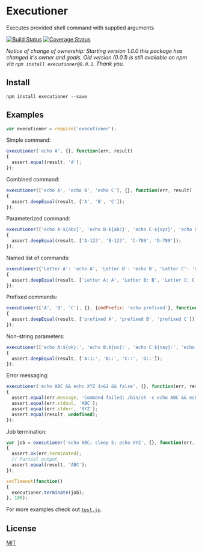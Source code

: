 # Executioner
Executes provided shell command with supplied arguments

[![Build Status](https://img.shields.io/travis/alexindigo/executioner/master.svg?style=flat-square)](https://travis-ci.org/alexindigo/executioner)
[![Coverage Status](https://img.shields.io/coveralls/alexindigo/executioner/master.svg?style=flat-square)](https://coveralls.io/github/alexindigo/executioner?branch=master)

*Notice of change of ownership: Starting version 1.0.0 this package has changed it's owner and goals. Old version (0.0.1) is still available on npm via `npm install executioner@0.0.1`. Thank you.*

## Install

```
npm install executioner --save
```

## Examples

```javascript
var executioner = require('executioner');
```

Simple command:

```javascript
executioner('echo A', {}, function(err, result)
{
  assert.equal(result, 'A');
});
```

Combined command:

```javascript
executioner(['echo A', 'echo B', 'echo C'], {}, function(err, result)
{
  assert.deepEqual(result, ['A', 'B', 'C']);
});
```

Parameterized command:

```javascript
executioner(['echo A-${abc}', 'echo B-${abc}', 'echo C-${xyz}', 'echo D-${xyz}'], {abc: '123', xyz: '789'}, function(err, result)
{
  assert.deepEqual(result, ['A-123', 'B-123', 'C-789', 'D-789']);
});
```

Named list of commands:

```javascript
executioner({'Letter A': 'echo A', 'Letter B': 'echo B', 'Letter C': 'echo C'}, {}, function(err, result)
{
  assert.deepEqual(result, ['Letter A: A', 'Letter B: B', 'Letter C: C']);
});
```

Prefixed commands:

```javascript
executioner(['A', 'B', 'C'], {}, {cmdPrefix: 'echo prefixed'}, function(err, result)
{
  assert.deepEqual(result, ['prefixed A', 'prefixed B', 'prefixed C']);
});
```

Non-string parameters:

```javascript
executioner(['echo A:${ok}:', 'echo B:${no}:', 'echo C:${nay}:', 'echo D:${never}:'], {ok: true, no: false, nay: null, never: undefined}, function(err, result)
{
  assert.deepEqual(result, ['A:1:', 'B::', 'C::', 'D::']);
});
```

Error messaging:

```javascript
executioner('echo ABC && echo XYZ 1>&2 && false', {}, function(err, result)
{
  assert.equal(err.message, 'Command failed: /bin/sh -c echo ABC && echo XYZ 1>&2 && false\nXYZ');
  assert.equal(err.stdout, 'ABC');
  assert.equal(err.stderr, 'XYZ');
  assert.equal(result, undefined);
});
```

Job termination:

```javascript
var job = executioner('echo ABC; sleep 5; echo XYZ', {}, function(err, result)
{
  assert.ok(err.terminated);
  // Partial output
  assert.equal(result, 'ABC');
});

setTimeout(function()
{
  executioner.terminate(job);
}, 100);
```

For more examples check out [`test.js`](test.js).

## License

[MIT](LICENSE)

